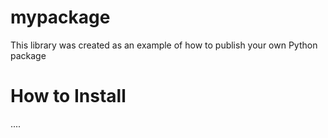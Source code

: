 # mypackage
This library was created as an example  of how to publish your own Python package

# How to Install
....